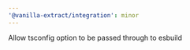 ```yaml
---
'@vanilla-extract/integration': minor
---
```


Allow tsconfig option to be passed through to esbuild
